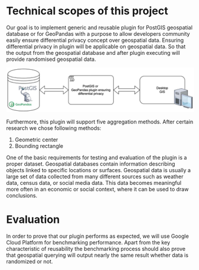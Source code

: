 # Technical scopes of this project
Our goal is to implement generic and reusable plugin for PostGIS geospatial database or for GeoPandas with a purpose to allow developers community easily ensure differential privacy concept over geospatial data. Ensuring differential privacy in plugin will be applicable on geospatial data. So that the output from the geospatial database and after plugin executing will provide randomised geospatial data.

![](https://github.com/dancingsushii/geo-specific-diffpriv/blob/main/utils/architecture.jpg)

Furthermore, this plugin will support five aggregation methods. After certain research we chose following methods: 
1) Geometric center
2) Bounding rectangle


One of the basic requirements for testing and evaluation of the plugin is a proper dataset. Geospatial databases contain information describing objects linked to specific locations or surfaces. Geospatial data is usually a large set of data collected from many different sources such as weather data, census data, or social media data. This data becomes meaningful more often in an economic or social context, where it can be used to draw conclusions.

# Evaluation
In order to prove that our plugin performs as expected, we will use Google Cloud Platform for benchmarking performance. Apart from the key characteristic of reusability the benchmarking process should also prove that geospatial querying will output nearly the same result whether data is randomized or not.
